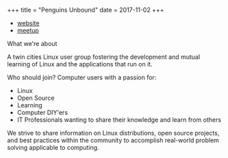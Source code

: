 +++
title = "Penguins Unbound"
date = 2017-11-02
+++

- [website](https://www.penguinsunbound.org/)
- [meetup](https://www.meetup.com/PenguinsUnbound/)

What we're about

A twin cities Linux user group fostering the development and mutual learning
of Linux and the applications that run on it.

Who should join? Computer users with a passion for:

- Linux
- Open Source
- Learning
- Computer DIY'ers
- IT Professionals wanting to share their knowledge and learn from others

We strive to share information on Linux distributions, open source projects,
and best practices within the community to accomplish real-world problem
solving applicable to computing.
